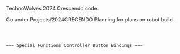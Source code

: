 TechnoWolves 2024 Crescendo code.

Go under Projects/2024CRECENDO Planning for plans on robot build.




~~~ Driver Controller Button Bindings ~~~



~~~ Special Functions Controller Button Bindings ~~~
